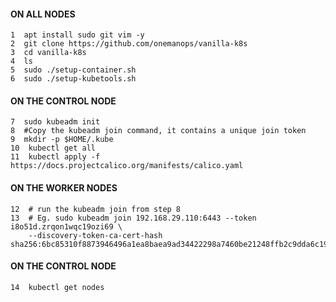 #### ON ALL NODES
    1  apt install sudo git vim -y
    2  git clone https://github.com/onemanops/vanilla-k8s
    3  cd vanilla-k8s
    4  ls
    5  sudo ./setup-container.sh
    6  sudo ./setup-kubetools.sh
 
#### ON THE CONTROL NODE
    7  sudo kubeadm init
    8  #Copy the kubeadm join command, it contains a unique join token
    9  mkdir -p $HOME/.kube
    10  kubectl get all
    11  kubectl apply -f https://docs.projectcalico.org/manifests/calico.yaml
 
#### ON THE WORKER NODES
    12  # run the kubeadm join from step 8
    13  # Eg. sudo kubeadm join 192.168.29.110:6443 --token i8o51d.zrqon1wqc19ozi69 \
        --discovery-token-ca-cert-hash sha256:6bc85310f8873946496a1ea8baea9ad34422298a7460be21248ffb2c9dda6c19
 
#### ON THE CONTROL NODE
    14  kubectl get nodes
 

